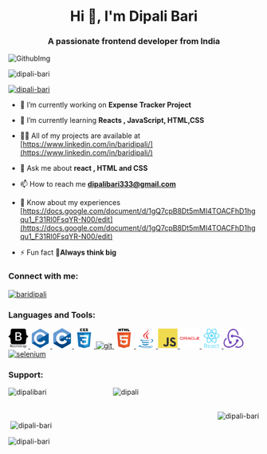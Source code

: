
<h1 align="center">Hi 👋, I'm Dipali Bari</h1>
<h3 align="center">A passionate frontend developer from India</h3>
<img src="https://i.pinimg.com/originals/54/e3/7d/54e37d8074ebcde1d96c77d7b2a7f310.gif" width="400" alt="GithubImg" style={margin:10px auto }/>

<p align="left"> <img src="https://komarev.com/ghpvc/?username=dipali-bari&label=Profile%20views&color=0e75b6&style=flat" alt="dipali-bari" style={margin:10px}/> </p>

<p align="left"> <a href="https://github.com/ryo-ma/github-profile-trophy"><img src="https://github-profile-trophy.vercel.app/?username=dipali-bari" alt="dipali-bari" style:10px} /></a> </p>

- 🔭 I’m currently working on **Expense Tracker Project**

- 🌱 I’m currently learning **Reacts , JavaScript, HTML,CSS**

- 👨‍💻 All of my projects are available at [https://www.linkedin.com/in/baridipali/](https://www.linkedin.com/in/baridipali/)

- 💬 Ask me about **react , HTML and CSS**

- 📫 How to reach me **dipalibari333@gmail.com**

- 📄 Know about my experiences [https://docs.google.com/document/d/1gQ7cpB8Dt5mMI4TOACFhD1hgqu1_F31Rl0FsqYR-N00/edit](https://docs.google.com/document/d/1gQ7cpB8Dt5mMI4TOACFhD1hgqu1_F31Rl0FsqYR-N00/edit)

- ⚡ Fun fact **🫡Always think big**

<h3 align="left">Connect with me:</h3>
<p align="left">
<a href="https://linkedin.com/in/baridipali" target="blank"><img align="center" src="https://raw.githubusercontent.com/rahuldkjain/github-profile-readme-generator/master/src/images/icons/Social/linked-in-alt.svg" alt="baridipali" height="30" width="40" /></a>
</p>

<h3 align="left">Languages and Tools:</h3>
<p align="left"> <a href="https://getbootstrap.com" target="_blank" rel="noreferrer"> <img src="https://raw.githubusercontent.com/devicons/devicon/master/icons/bootstrap/bootstrap-plain-wordmark.svg" alt="bootstrap" width="40" height="40"/> </a> <a href="https://www.cprogramming.com/" target="_blank" rel="noreferrer"> <img src="https://raw.githubusercontent.com/devicons/devicon/master/icons/c/c-original.svg" alt="c" width="40" height="40"/> </a> <a href="https://www.w3schools.com/cpp/" target="_blank" rel="noreferrer"> <img src="https://raw.githubusercontent.com/devicons/devicon/master/icons/cplusplus/cplusplus-original.svg" alt="cplusplus" width="40" height="40"/> </a> <a href="https://www.w3schools.com/css/" target="_blank" rel="noreferrer"> <img src="https://raw.githubusercontent.com/devicons/devicon/master/icons/css3/css3-original-wordmark.svg" alt="css3" width="40" height="40"/> </a> <a href="https://git-scm.com/" target="_blank" rel="noreferrer"> <img src="https://www.vectorlogo.zone/logos/git-scm/git-scm-icon.svg" alt="git" width="40" height="40"/> </a> <a href="https://www.w3.org/html/" target="_blank" rel="noreferrer"> <img src="https://raw.githubusercontent.com/devicons/devicon/master/icons/html5/html5-original-wordmark.svg" alt="html5" width="40" height="40"/> </a> <a href="https://www.java.com" target="_blank" rel="noreferrer"> <img src="https://raw.githubusercontent.com/devicons/devicon/master/icons/java/java-original.svg" alt="java" width="40" height="40"/> </a> <a href="https://developer.mozilla.org/en-US/docs/Web/JavaScript" target="_blank" rel="noreferrer"> <img src="https://raw.githubusercontent.com/devicons/devicon/master/icons/javascript/javascript-original.svg" alt="javascript" width="40" height="40"/> </a> <a href="https://www.oracle.com/" target="_blank" rel="noreferrer"> <img src="https://raw.githubusercontent.com/devicons/devicon/master/icons/oracle/oracle-original.svg" alt="oracle" width="40" height="40"/> </a> <a href="https://reactjs.org/" target="_blank" rel="noreferrer"> <img src="https://raw.githubusercontent.com/devicons/devicon/master/icons/react/react-original-wordmark.svg" alt="react" width="40" height="40"/> </a> <a href="https://redux.js.org" target="_blank" rel="noreferrer"> <img src="https://raw.githubusercontent.com/devicons/devicon/master/icons/redux/redux-original.svg" alt="redux" width="40" height="40"/> </a> <a href="https://www.selenium.dev" target="_blank" rel="noreferrer"> <img src="https://raw.githubusercontent.com/detain/svg-logos/780f25886640cef088af994181646db2f6b1a3f8/svg/selenium-logo.svg" alt="selenium" width="40" height="40"/> </a> </p>

<h3 align="left">Support:</h3>
<p><a href="https://www.buymeacoffee.com/dipalibari"> <img align="left" src="https://cdn.buymeacoffee.com/buttons/v2/default-yellow.png" height="50" width="210" alt="dipalibari" /></a><a href="https://ko-fi.com/dipali"> <img align="left" src="https://cdn.ko-fi.com/cdn/kofi3.png?v=3" height="50" width="210" alt="dipali" /></a></p><br><br>

<p><img align="left" src="https://github-readme-stats.vercel.app/api/top-langs?username=dipali-bari&show_icons=true&locale=en&layout=compact" alt="dipali-bari" /></p>

<p>&nbsp;<img align="center" src="https://github-readme-stats.vercel.app/api?username=dipali-bari&show_icons=true&locale=en" alt="dipali-bari" /></p>

<p><img align="center" src="https://github-readme-streak-stats.herokuapp.com/?user=dipali-bari&" alt="dipali-bari" /></p>
